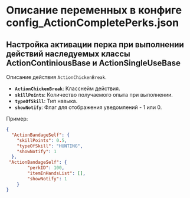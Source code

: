 # Описание переменных в конфиге config_ActionCompletePerks.json
## Настройка активации перка при выполнении действий наследуемых классы ActionContiniousBase и ActionSingleUseBase
Описание действия `ActionChickenBreak`.

- **`ActionChickenBreak`**: Класснейм действия.
- **`skillPoints`**: Количество получаемого опыта при выполнении.
- **`typeOfSkill`**: Тип навыка.
- **`showNotify`**: Флаг для отображения уведомлений - 1 или 0.

Пример:

```json
{
  "ActionBandageSelf": {
    "skillPoints": 0.5,
    "typeOfSkill": "HUNTING",
    "showNotify": 1
  },
 "ActionBandageSelf": {
        "perkID": 100,
        "itemInHandsList": [],
        "showNotify": 1
    }
}
